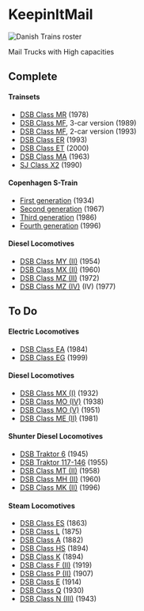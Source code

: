 # KeepinItMail

![Danish Trains roster](/docs/0-9-0_full.png)

Mail Trucks with High capacities

## Complete
#### Trainsets
- [DSB Class MR](https://www.jernbanen.dk/lyntog.php?typenr=9) (1978)
- [DSB Class MF](https://www.jernbanen.dk/lyntog.php?typenr=5), 3-car version (1989)
- [DSB Class MF](https://www.jernbanen.dk/lyntog.php?typenr=5), 2-car version (1993)
- [DSB Class ER](https://www.jernbanen.dk/lyntog.php?typenr=6) (1993)
- [DSB Class ET](https://www.jernbanen.dk/lyntog.php?typenr=7) (2000)
- [DSB Class MA](https://www.jernbanen.dk/lyntog.php?typenr=3) (1963)
- [SJ Class X2](https://en.wikipedia.org/wiki/X_2000) (1990)

#### Copenhagen S-Train
- [First generation](https://www.jernbanen.dk/s-tog.php?typenr=51) (1934)
- [Second generation](https://www.jernbanen.dk/s-tog.php?typenr=52) (1967)
- [Third generation](https://www.jernbanen.dk/s-tog.php?typenr=53) (1986)
- [Fourth generation](https://www.jernbanen.dk/s-tog.php?typenr=54) (1996)


#### Diesel Locomotives
- [DSB Class MY (II)](https://www.jernbanen.dk/motor.php?s=8&litra=MY&typenr=2) (1954)
- [DSB Class MX (II)](https://www.jernbanen.dk/motor.php?s=8&litra=MX&typenr=2) (1960)
- [DSB Class MZ (II)](https://www.jernbanen.dk/motor.php?s=8&litra=MZ&typenr=2) (1972)
- [DSB Class MZ (IV)](https://www.jernbanen.dk/motor.php?s=8&litra=MZ&typenr=4) (IV) (1977)


## To Do

#### Electric Locomotives
- [DSB Class EA](https://www.jernbanen.dk/motor.php?s=8&litra=EA) (1984)
- [DSB Class EG](https://www.jernbanen.dk/motor.php?s=8&litra=EG&typenr=) (1999)

#### Diesel Locomotives
- [DSB Class MX (I)](https://www.jernbanen.dk/motor.php?s=8&litra=MX&typenr=1) (1932)
- [DSB Class MO (IV)](https://www.jernbanen.dk/motor.php?s=8&litra=MO&typenr=4) (1938)
- [DSB Class MO (V)](https://www.jernbanen.dk/motor.php?s=8&litra=MT&typenr=2) (1951)
- [DSB Class ME (II)](https://www.jernbanen.dk/motor.php?s=8&litra=ME&typenr=2) (1981)

#### Shunter Diesel Locomotives
- [DSB Traktor 6](https://www.jernbanen.dk/motor_solo.php?s=9&lokid=21) (1945)
- [DSB Traktor 117-146](https://www.jernbanen.dk/motor.php?s=9&litra=&typenr=17) (1955)
- [DSB Class MT (II)](https://www.jernbanen.dk/motor.php?s=8&litra=MT&typenr=2) (1958)
- [DSB Class MH (II)](https://www.jernbanen.dk/motor.php?s=8&litra=MH&typenr=2) (1960)
- [DSB Class MK (II)](https://www.jernbanen.dk/motor.php?s=8&litra=MK&typenr=2) (1996)

#### Steam Locomotives
- [DSB Class ES](https://www.jernbanen.dk/damp.php?s=1&litra=ES&typenr=) (1863)
- [DSB Class L](https://www.jernbanen.dk/damp.php?s=1&litra=L&typenr=) (1875)
- [DSB Class A](https://www.jernbanen.dk/damp.php?s=1&litra=A&typenr=0) (1882)
- [DSB Class HS](https://www.jernbanen.dk/damp.php?s=1&litra=HS&typenr=2) (1894)
- [DSB Class K](https://www.jernbanen.dk/damp.php?s=1&litra=K&typenr=) (1894)
- [DSB Class F (II)](https://www.jernbanen.dk/damp.php?s=1&litra=F&typenr=2) (1919)
- [DSB Class P (II)](https://www.jernbanen.dk/damp.php?s=1&litra=P&typenr=2) (1907)
- [DSB Class E](https://www.jernbanen.dk/damp.php?s=1&litra=E&typenr=0) (1914)
- [DSB Class Q](https://www.jernbanen.dk/damp.php?s=1&litra=Q&typenr=) (1930)
- [DSB Class N (III)](https://www.jernbanen.dk/damp.php?s=1&litra=N&typenr=3) (1943) 
